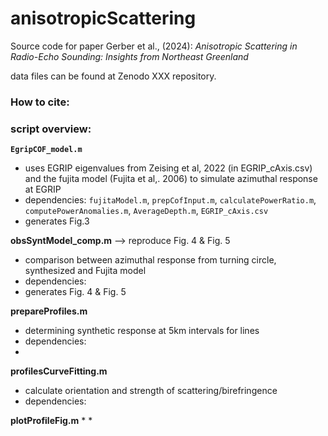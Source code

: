 # anisotropicScattering

Source code for paper Gerber et al., (2024): *Anisotropic Scattering in Radio-Echo Sounding: Insights from Northeast Greenland*

data files can be found at Zenodo XXX repository. 

### How to cite:


### script overview:

**`EgripCOF_model.m`** 
* uses EGRIP eigenvalues from Zeising et al, 2022 (in EGRIP_cAxis.csv) and the fujita model (Fujita et al,. 2006) to simulate azimuthal response at EGRIP
* dependencies: `fujitaModel.m`, `prepCofInput.m`, `calculatePowerRatio.m`, `computePowerAnomalies.m`, `AverageDepth.m`, `EGRIP_cAxis.csv`
* generates Fig.3

**obsSyntModel_comp.m** --> reproduce Fig. 4 & Fig. 5
* comparison between azimuthal response from turning circle, synthesized and Fujita model
* dependencies: 
* generates Fig. 4 & Fig. 5

**prepareProfiles.m**
* determining synthetic response at 5km intervals for lines
* dependencies:
* 
  
**profilesCurveFitting.m**
* calculate orientation and strength of scattering/birefringence
* dependencies:

**plotProfileFig.m**
* 
* 

